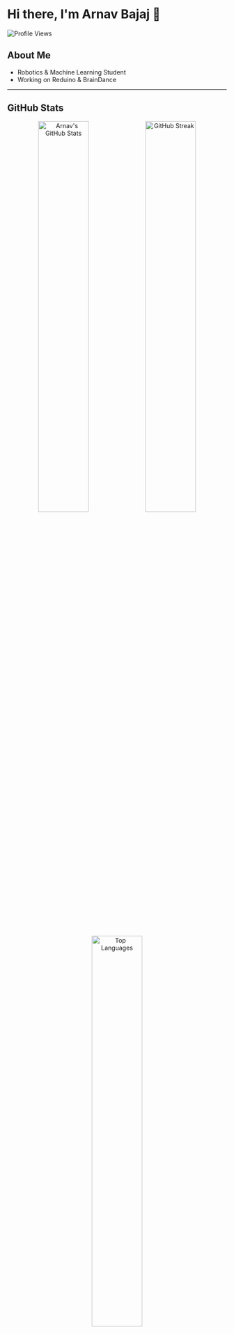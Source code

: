 # Hi there, I'm Arnav Bajaj 👋

![Profile Views](https://komarev.com/ghpvc/?username=ArnavBajaj&label=Profile%20Views&color=0e75b6&style=flat)

## About Me

- Robotics & Machine Learning Student
- Working on Reduino & BrainDance

---

## GitHub Stats

<div align="center">
  <img src="https://github-readme-stats.vercel.app/api?username=Jackhammer9&show_icons=true&theme=ambient_gradient" alt="Arnav's GitHub Stats" width="48%" />
  <img src="https://github-readme-streak-stats.herokuapp.com/?user=Jackhammer9&theme=ambient_gradient" alt="GitHub Streak" width="48%" />
  <img src="https://github-readme-stats.vercel.app/api/top-langs/?username=Jackhammer9&layout=compact&theme=ambient_gradient&exclude_repo=Car-Price-Predictor,Alzheimer-CNN,Symbiote" alt="Top Languages" width="48%" />
</div>

---

## Tech Stack

![Python](https://img.shields.io/badge/Python-3776AB?style=for-the-badge&logo=python&logoColor=white)
![TensorFlow](https://img.shields.io/badge/TensorFlow-FF6F00?style=for-the-badge&logo=tensorflow&logoColor=white)
![PyTorch](https://img.shields.io/badge/PyTorch-EE4C2C?style=for-the-badge&logo=pytorch&logoColor=white)
![Django](https://img.shields.io/badge/Django-092E20?style=for-the-badge&logo=django&logoColor=white)
![Arduino](https://img.shields.io/badge/Arduino-00979D?style=for-the-badge&logo=arduino&logoColor=white)

---

## Trophies

![GitHub Trophies](https://github-profile-trophy-roan.vercel.app/?username=Jackhammer9&theme=monokai)

---

## Projects & Contributions

[![ReadMe Card](https://github-readme-stats.vercel.app/api/pin/?username=Jackhammer9&repo=RedDownloader&theme=ambient_gradient)](https://github.com/Jackhammer9/RedDownloader)
[![ReadMe Card](https://github-readme-stats.vercel.app/api/pin/?username=Jackhammer9&repo=Reduino&theme=ambient_gradient)](https://github.com/Jackhammer9/Reduino)

---

## Connect with Me

[![LinkedIn](https://img.shields.io/badge/LinkedIn-0A66C2?style=for-the-badge&logo=linkedin&logoColor=white)](https://linkedin.com/in/arnav-bajaj) 
[![GitHub](https://img.shields.io/badge/GitHub-181717?style=for-the-badge&logo=github&logoColor=white)](https://github.com/Jackhammer9) 
